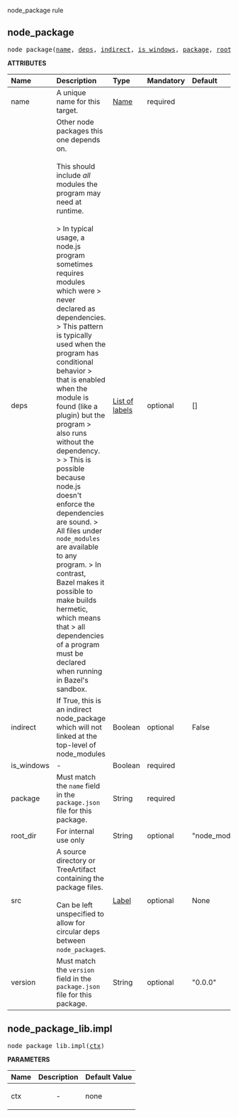 <!-- Generated with Stardoc: http://skydoc.bazel.build -->

node_package rule

<a id="#node_package"></a>

## node_package

<pre>
node_package(<a href="#node_package-name">name</a>, <a href="#node_package-deps">deps</a>, <a href="#node_package-indirect">indirect</a>, <a href="#node_package-is_windows">is_windows</a>, <a href="#node_package-package">package</a>, <a href="#node_package-root_dir">root_dir</a>, <a href="#node_package-src">src</a>, <a href="#node_package-version">version</a>)
</pre>



**ATTRIBUTES**


| Name  | Description | Type | Mandatory | Default |
| :------------- | :------------- | :------------- | :------------- | :------------- |
| <a id="node_package-name"></a>name |  A unique name for this target.   | <a href="https://bazel.build/docs/build-ref.html#name">Name</a> | required |  |
| <a id="node_package-deps"></a>deps |  Other node packages this one depends on.<br><br>        This should include *all* modules the program may need at runtime.<br><br>        &gt; In typical usage, a node.js program sometimes requires modules which were         &gt; never declared as dependencies.         &gt; This pattern is typically used when the program has conditional behavior         &gt; that is enabled when the module is found (like a plugin) but the program         &gt; also runs without the dependency.         &gt;          &gt; This is possible because node.js doesn't enforce the dependencies are sound.         &gt; All files under <code>node_modules</code> are available to any program.         &gt; In contrast, Bazel makes it possible to make builds hermetic, which means that         &gt; all dependencies of a program must be declared when running in Bazel's sandbox.   | <a href="https://bazel.build/docs/build-ref.html#labels">List of labels</a> | optional | [] |
| <a id="node_package-indirect"></a>indirect |  If True, this is an indirect node_package which will not linked at the top-level of node_modules   | Boolean | optional | False |
| <a id="node_package-is_windows"></a>is_windows |  -   | Boolean | required |  |
| <a id="node_package-package"></a>package |  Must match the <code>name</code> field in the <code>package.json</code> file for this package.   | String | required |  |
| <a id="node_package-root_dir"></a>root_dir |  For internal use only   | String | optional | "node_modules" |
| <a id="node_package-src"></a>src |  A source directory or TreeArtifact containing the package files.<br><br>Can be left unspecified to allow for circular deps between <code>node_package</code>s.   | <a href="https://bazel.build/docs/build-ref.html#labels">Label</a> | optional | None |
| <a id="node_package-version"></a>version |  Must match the <code>version</code> field in the <code>package.json</code> file for this package.   | String | optional | "0.0.0" |


<a id="#node_package_lib.impl"></a>

## node_package_lib.impl

<pre>
node_package_lib.impl(<a href="#node_package_lib.impl-ctx">ctx</a>)
</pre>



**PARAMETERS**


| Name  | Description | Default Value |
| :------------- | :------------- | :------------- |
| <a id="node_package_lib.impl-ctx"></a>ctx |  <p align="center"> - </p>   |  none |


